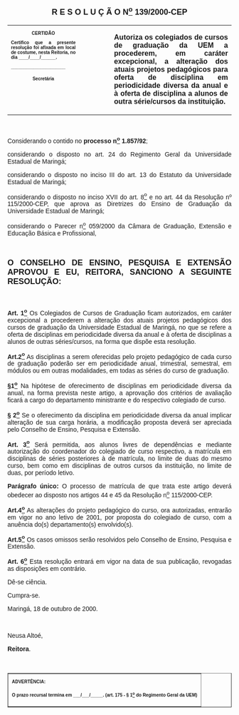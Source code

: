 <BODY>

<B><FONT FACE="Arial" SIZE=4><P ALIGN="CENTER"></P>
<P ALIGN="CENTER">R E S O L U &Ccedil; &Atilde; O  N<U><SUP>o</U></SUP>  139/2000-CEP</P>
</B></FONT><FONT FACE="Arial"><P ALIGN="JUSTIFY"></P></FONT>
<TABLE CELLSPACING=0 BORDER=0 CELLPADDING=7 WIDTH=621>
<TR><TD WIDTH="32%" VALIGN="TOP">
<B><FONT FACE="Arial" SIZE=1><P ALIGN="CENTER">CERTID&Atilde;O</P>
<P ALIGN="JUSTIFY">   Certifico que a presente resolu&ccedil;&atilde;o foi afixada em local de costume, nesta Reitoria, no dia ____/____/______.</P>
<P ALIGN="JUSTIFY"></P>
<P ALIGN="JUSTIFY">______________________</P>
<P ALIGN="CENTER">Secret&aacute;ria</B></FONT></TD>
<TD WIDTH="14%" VALIGN="TOP">&nbsp;</TD>
<TD WIDTH="55%" VALIGN="TOP">
<B><FONT FACE="Arial"><P ALIGN="JUSTIFY">Autoriza os colegiados de cursos de gradua&ccedil;&atilde;o da UEM a procederem, em car&aacute;ter excepcional, a altera&ccedil;&atilde;o dos atuais projetos pedag&oacute;gicos para oferta de disciplina em periodicidade diversa da anual e &agrave; oferta de disciplina a alunos de outra s&eacute;rie/cursos da institui&ccedil;&atilde;o.</B></FONT></TD>
</TR>
</TABLE>

<FONT FACE="Arial"><P ALIGN="JUSTIFY"></P>
<P ALIGN="JUSTIFY">&nbsp;</P>
<P ALIGN="JUSTIFY">&#9;Considerando o contido no <B>processo n<U><SUP>o</U></SUP> 1.857/92</B>;</P>
<P ALIGN="JUSTIFY">considerando o disposto no art. 24 do Regimento Geral da Universidade Estadual de Maring&aacute;;</P>
<P ALIGN="JUSTIFY">considerando o disposto no inciso III do art. 13 do Estatuto da Universidade Estadual de Maring&aacute;;</P>
<P ALIGN="JUSTIFY">considerando o disposto no inciso XVII do art. 8<U><SUP>o</U></SUP> e no art. 44 da  Resolu&ccedil;&atilde;o nº 115/2000-CEP, que aprova as Diretrizes do Ensino de Gradua&ccedil;&atilde;o da Universidade Estadual de Maring&aacute;;</P>
<P ALIGN="JUSTIFY">&#9;considerando o Parecer n<U><SUP>o</U></SUP> 059/2000 da C&acirc;mara de Gradua&ccedil;&atilde;o, Extens&atilde;o e Educa&ccedil;&atilde;o B&aacute;sica e Profissional,</P>
<P ALIGN="JUSTIFY"></P>
<P ALIGN="JUSTIFY">&nbsp;</P>
</FONT><B><FONT FACE="Arial" SIZE=4><P ALIGN="JUSTIFY">O CONSELHO DE ENSINO, PESQUISA E EXTENS&Atilde;O APROVOU E EU, REITORA, SANCIONO A SEGUINTE RESOLU&Ccedil;&Atilde;O:</P>
</FONT><FONT FACE="Arial"><P ALIGN="JUSTIFY"></P>
</B><P ALIGN="JUSTIFY">&nbsp;</P>
<P ALIGN="JUSTIFY">&#9;<B>Art. 1<U><SUP>o</B></U></SUP> Os Colegiados de Cursos de Gradua&ccedil;&atilde;o ficam autorizados, em car&aacute;ter excepcional a procederem a altera&ccedil;&atilde;o dos atuais projetos pedag&oacute;gicos dos cursos de gradua&ccedil;&atilde;o da Universidade Estadual de Maring&aacute;, no que se refere a oferta de disciplinas em periodicidade diversa da anual e &agrave; oferta de disciplinas a alunos de outras s&eacute;ries/cursos, na forma que disp&otilde;e esta resolu&ccedil;&atilde;o.</P>
<P ALIGN="JUSTIFY">&#9;<B>Art.2<U><SUP>o</B></U></SUP> As disciplinas a serem oferecidas pelo projeto pedag&oacute;gico de cada curso de gradua&ccedil;&atilde;o poder&atilde;o ser em periodicidade anual, trimestral, semestral, em m&oacute;dulos ou em outras modalidades, em todas as s&eacute;ries do curso de gradua&ccedil;&atilde;o.</P>
<B><P ALIGN="JUSTIFY">§1<U><SUP>o</B></U></SUP> Na hip&oacute;tese de oferecimento de disciplinas em periodicidade diversa da anual, na forma prevista neste artigo, a aprova&ccedil;&atilde;o dos crit&eacute;rios de avalia&ccedil;&atilde;o ficar&aacute; a cargo do departamento ministrante e do respectivo colegiado de curso.</P>
<B><P ALIGN="JUSTIFY">§ 2<U><SUP>o</B></U></SUP> Se o oferecimento da disciplina em periodicidade diversa da anual implicar altera&ccedil;&atilde;o de sua carga hor&aacute;ria, a modifica&ccedil;&atilde;o proposta dever&aacute; ser apreciada pelo Conselho de Ensino, Pesquisa e Extens&atilde;o.</P>
<B><P ALIGN="JUSTIFY">Art. 3<U><SUP>o</B></U></SUP> Ser&aacute; permitida, aos alunos livres de depend&ecirc;ncias e mediante autoriza&ccedil;&atilde;o do coordenador do colegiado de curso respectivo, a matr&iacute;cula em disciplinas de s&eacute;ries posteriores &agrave; de matr&iacute;cula, no limite de duas do mesmo curso, bem como em disciplinas de outros cursos da institui&ccedil;&atilde;o, no limite de duas, por per&iacute;odo letivo. </P>
<B><P ALIGN="JUSTIFY">Par&aacute;grafo &uacute;nico:</B> O processo de matr&iacute;cula de que trata este artigo dever&aacute; obedecer ao disposto nos artigos 44 e 45 da Resolu&ccedil;&atilde;o n<U><SUP>o</U></SUP> 115/2000-CEP.</P>
<B><P ALIGN="JUSTIFY">Art.4<U><SUP>o</B></U></SUP> As altera&ccedil;&otilde;es do projeto pedag&oacute;gico do curso, ora autorizadas, entrar&atilde;o em vigor no ano letivo de 2001, por proposta do colegiado de curso, com a anu&ecirc;ncia do(s) departamento(s) envolvido(s).</P>
<B><P ALIGN="JUSTIFY">Art.5<U><SUP>o</B></U></SUP> Os casos omissos ser&atilde;o resolvidos pelo Conselho de Ensino, Pesquisa e Extens&atilde;o.</P>
<P ALIGN="JUSTIFY">&#9;<B>Art. 6<U><SUP>o</B></U></SUP> Esta resolu&ccedil;&atilde;o entrar&aacute; em vigor na data de sua publica&ccedil;&atilde;o, revogadas as disposi&ccedil;&otilde;es em contr&aacute;rio.</P>
<P ALIGN="JUSTIFY">&#9;D&ecirc;-se ci&ecirc;ncia.</P>
<P ALIGN="JUSTIFY">&#9;Cumpra-se.</P>
<P ALIGN="JUSTIFY"></P>
<P ALIGN="JUSTIFY">Maring&aacute;, 18 de outubro de 2000.</P>
<P ALIGN="JUSTIFY"></P>
<P ALIGN="JUSTIFY">&nbsp;</P>
<P ALIGN="JUSTIFY">Neusa Alto&eacute;,</P>
<B><P ALIGN="JUSTIFY">Reitora</B>.</P>
<P ALIGN="JUSTIFY"></P>
<P ALIGN="JUSTIFY">&nbsp;</P></FONT>
<TABLE BORDER CELLSPACING=1 CELLPADDING=4 WIDTH=212>
<TR><TD VALIGN="TOP">
<B><FONT FACE="Arial" SIZE=1><P ALIGN="JUSTIFY">ADVERT&Ecirc;NCIA:</P>
<P ALIGN="JUSTIFY">O prazo recursal termina em ___/___/_____. (art. 175 - § 1<U><SUP>o</U></SUP> do Regimento Geral da UEM)</B></FONT></TD>
</TR>
</TABLE>

<FONT FACE="Arial"><P ALIGN="JUSTIFY"></P></FONT></BODY>
